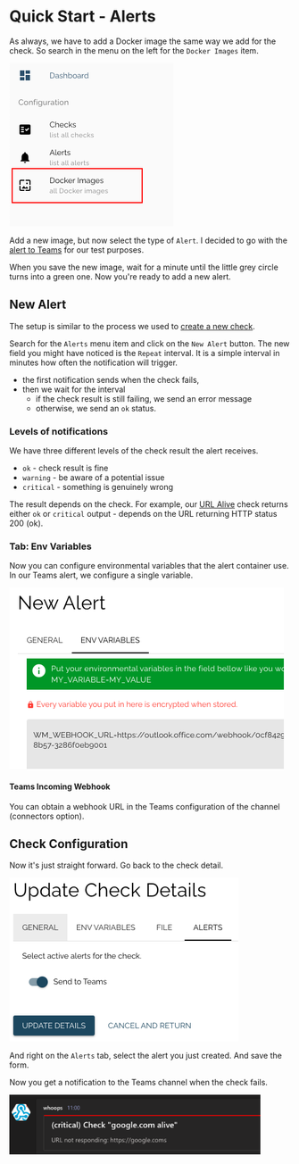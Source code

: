 # Quick Start - Alerts

As always, we have to add a Docker image the same way we add for the check. So search in the menu on the left for the `Docker Images` item.

<img src="/docs/img/quick-start/menu-docker-images.png" alt="image" width="294" />

Add a new image, but now select the type of `Alert`. I decided to go with the [alert to Teams](https://github.com/whoopsmonitor/whoopsmonitor-alert-teams) for our test purposes.

When you save the new image, wait for a minute until the little grey circle turns into a green one. Now you're ready to add a new alert.

## New Alert

The setup is similar to the process we used to [create a new check](./quick-start.md).

Search for the `Alerts` menu item and click on the `New Alert` button. The new field you might have noticed is the `Repeat` interval. It is a simple interval in minutes how often the notification will trigger.

-   the first notification sends when the check fails,
-   then we wait for the interval
    -   if the check result is still failing, we send an error message
    -   otherwise, we send an `ok` status.

### Levels of notifications

We have three different levels of the check result the alert receives.

-   `ok` - check result is fine
-   `warning` - be aware of a potential issue
-   `critical` - something is genuinely wrong

The result depends on the check. For example, our [URL Alive](https://github.com/whoopsmonitor/whoopsmonitor-check-url-alive) check returns either `ok` or `critical` output - depends on the URL returning HTTP status 200 (ok).

### Tab: Env Variables

Now you can configure environmental variables that the alert container use. In our Teams alert, we configure a single variable.

<img src="/docs/img/quick-start/new-alert-env-teams.png" alt="image" width="492" />

#### Teams Incoming Webhook

You can obtain a webhook URL in the Teams configuration of the channel (connectors option).

## Check Configuration

Now it's just straight forward. Go back to the check detail.

<img src="/docs/img/quick-start/update-check-details-alerts.png" alt="image" width="410" />

And right on the `Alerts` tab, select the alert you just created. And save the form.

Now you get a notification to the Teams channel when the check fails.

<img src="/docs/img/quick-start/teams-alert-critical.png" alt="image" width="450" />
<!-- <img src="/docs/img/quick-start/teams-alert-ok.png" alt="image" width="450" /> -->
